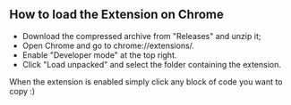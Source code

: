 ## How to load the Extension on Chrome
- Download the compressed archive from "Releases" and unzip it;
- Open Chrome and go to chrome://extensions/.
- Enable "Developer mode" at the top right.
- Click "Load unpacked" and select the folder containing the extension.

When the extension is enabled simply click any block of code you want to copy :) 
